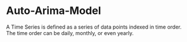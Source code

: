 # Auto-Arima-Model
A Time Series is defined as a series of data points indexed in time order. The time order can be daily, monthly, or even yearly.
